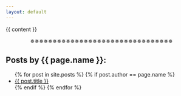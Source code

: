 ```yaml
---
layout: default
---
```


{{ content }}

<div style="text-align: center;">✵✵✵✵✵✵✵✵✵✵✵✵✵✵✵✵✵✵✵✵✵✵✵✵✵✵✵✵✵✵✵✵</div>

<h2>Posts by {{ page.name }}:</h2>
<ul>
{% for post in site.posts %}
{% if post.author == page.name %}
<li><a href="{{ site.baseurl }}{{ post.url }}">{{ post.title }}</a></li>
{% endif %}
{% endfor %}
</ul>
